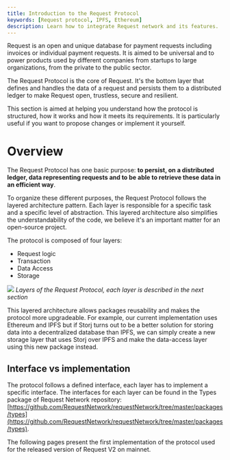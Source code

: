 ```yaml
---
title: Introduction to the Request Protocol
keywords: [Request protocol, IPFS, Ethereum]
description: Learn how to integrate Request network and its features.
---
```


Request is an open and unique database for payment requests including invoices or individual payment requests. It is aimed to be universal and to power products used by different companies from startups to large organizations, from the private to the public sector.

The Request Protocol is the core of Request. It's the bottom layer that defines and handles the data of a request and persists them to a distributed ledger to make Request open, trustless, secure and resilient.

This section is aimed at helping you understand how the protocol is structured, how it works and how it meets its requirements. It is particularly useful if you want to propose changes or implement it yourself.

# Overview

The Request Protocol has one basic purpose: **to persist, on a distributed ledger, data representing requests and to be able to retrieve these data in an efficient way**.

To organize these different purposes, the Request Protocol follows the layered architecture pattern. Each layer is responsible for a specific task and a specific level of abstraction. This layered architecture also simplifies the understandability of the code, we believe it's an important matter for an open-source project.

The protocol is composed of four layers:

- Request logic
- Transaction
- Data Access
- Storage

![](/img/RequestProtocol/1-LayersPresentation.jpg)
_Layers of the Request Protocol, each layer is described in the next section_

This layered architecture allows packages reusability and makes the protocol more upgradeable. For example, our current implementation uses Ethereum and IPFS but if Storj turns out to be a better solution for storing data into a decentralized database than IPFS, we can simply create a new storage layer that uses Storj over IPFS and make the data-access layer using this new package instead.

## Interface vs implementation

The protocol follows a defined interface, each layer has to implement a specific interface. The interfaces for each layer can be found in the Types package of Request Network repository: [https://github.com/RequestNetwork/requestNetwork/tree/master/packages/types](https://github.com/RequestNetwork/requestNetwork/tree/master/packages/types).

The following pages present the first implementation of the protocol used for the released version of Request V2 on mainnet.
